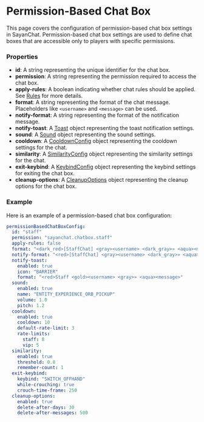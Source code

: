 # Permission-Based Chat Box

This page covers the configuration of permission-based chat box settings in SayanChat. Permission-based chat box settings are used to define chat boxes that are accessible only to players with specific permissions.

### Properties

- **id**: A string representing the unique identifier for the chat box.
- **permission**: A string representing the permission required to access the chat box.
- **apply-rules**: A boolean indicating whether chat rules should be applied. See [Rules](../Rules.md) for more details.
- **format**: A string representing the format of the chat message. Placeholders like `<username>` and `<message>` can be used.
- **notify-format**: A string representing the format of the notification message.
- **notify-toast**: A [Toast](../Toast.md) object representing the toast notification settings.
- **sound**: A [Sound](../Sound.md) object representing the sound settings.
- **cooldown**: A [CooldownConfig](../Cooldown.md) object representing the cooldown settings for the chat.
- **similarity**: A [SimilarityConfig](../Similarity.md) object representing the similarity settings for the chat.
- **exit-keybind**: A [KeybindConfig](../Keybind.md) object representing the keybind settings for exiting the chat box.
- **cleanup-options**: A [CleanupOptions](../CleanupOptions.md) object representing the cleanup options for the chat box.

### Example

Here is an example of a permission-based chat box configuration:

```yaml
permissionBasedChatBoxConfig:
  id: "staff"
  permission: "sayanchat.chatbox.staff"
  apply-rules: false
  format: "<dark_red>[StaffChat] <gray><username> <dark_gray>» <aqua><message>"
  notify-format: "<red>[StaffChat] <gray><username> <dark_gray>» <aqua><message>"
  notify-toast:
    enabled: true
    icon: "BARRIER"
    format: "<red>Staff <gold><username> <gray>» <aqua><message>"
  sound:
    enabled: true
    name: "ENTITY_EXPERIENCE_ORB_PICKUP"
    volume: 1.0
    pitch: 1.2
  cooldown:
    enabled: true
    cooldown: 10
    default-rate-limit: 3
    rate-limits:
      staff: 8
      vip: 5
  similarity:
    enabled: true
    threshold: 0.8
    remember-count: 1
  exit-keybind:
    keybind: "SWITCH_OFFHAND"
    while-crouching: true
    crouch-time-frame: 250
  cleanup-options:
    enabled: true
    delete-after-days: 30
    delete-after-messages: 500
```